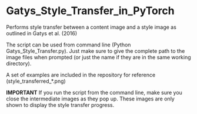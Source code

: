 # Gatys_Style_Transfer_in_PyTorch
Performs style transfer between a content image and a style image as outlined in Gatys et al. (2016)

The script can be used from command line (Python Gatys_Style_Transfer.py). Just make sure to give the complete path to the image files when prompted (or just the name if they are in the same working directory).

A set of examples are included in the repository for reference (style_transferred_*.png)

**IMPORTANT** If you run the script from the command line, make sure you close the intermediate images as they pop up. These images are only shown to display the style transfer progress.
